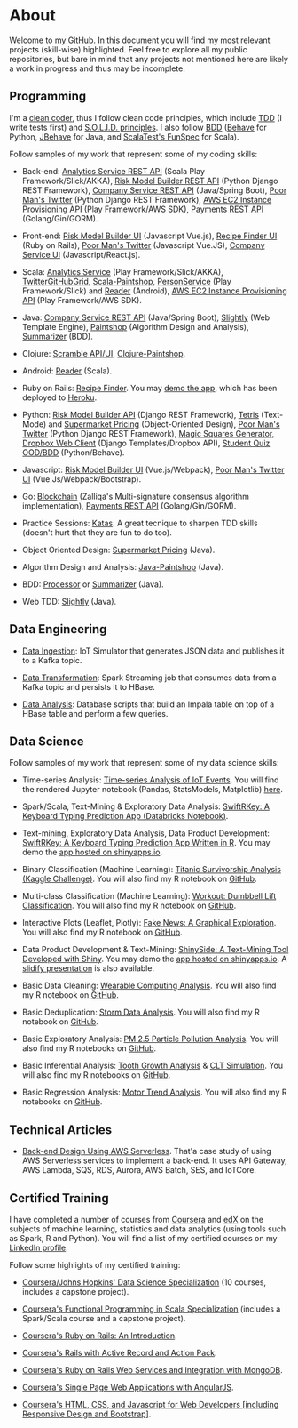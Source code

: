 # About

Welcome to [my GitHub](https://github.com/marciogualtieri?tab=repositories). In this document you will find my most relevant projects (skill-wise) highlighted. Feel free to explore all my public repositories, but bare in mind that any projects not mentioned here are likely a work in progress and thus may be incomplete.

## Programming

I'm a [clean coder](http://cleancoders.com), thus I follow clean code principles, which include [TDD](https://en.wikipedia.org/wiki/Test-driven_development) (I write tests first) and [S.O.L.I.D. principles](https://en.wikipedia.org/wiki/SOLID_(object-oriented_design)). I also follow [BDD](https://en.wikipedia.org/wiki/Behavior-driven_development) ([Behave](https://behave.readthedocs.io/en/latest/) for Python, [JBehave](http://jbehave.org/) for Java, and [ScalaTest's FunSpec](http://www.scalatest.org/user_guide/tests_as_specifications) for Scala).

Follow samples of my work that represent some of my coding skills:

* Back-end: [Analytics Service REST API](https://github.com/marciogualtieri/analytics) (Scala Play Framework/Slick/AKKA), [Risk Model Builder REST API](https://github.com/marciogualtieri/risk_model_builder/blob/master/risk_model_api/) (Python Django REST Framework), [Company Service REST API](https://github.com/marciogualtieri/CompanyService) (Java/Spring Boot), [Poor Man's Twitter](https://github.com/marciogualtieri/PoorManSTwitter) (Python Django REST Framework), [AWS EC2 Instance Provisioning API](https://github.com/marciogualtieri/provisionapi) (Play Framework/AWS SDK), [Payments REST API](https://github.com/marciogualtieri/paymentsapi) (Golang/Gin/GORM).

* Front-end: [Risk Model Builder UI](https://github.com/marciogualtieri/risk_model_builder/blob/master/risk_model_ui/) (Javascript Vue.js), [Recipe Finder UI](https://github.com/marciogualtieri/recipefinder) (Ruby on Rails), [Poor Man's Twitter](https://github.com/marciogualtieri/PoorManSTwitter) (Javascript Vue.JS), [Company Service UI](https://github.com/marciogualtieri/CompanyService/tree/master/CompanyUI) (Javascript/React.js).

* Scala: [Analytics Service](https://github.com/marciogualtieri/analytics) (Play Framework/Slick/AKKA), [TwitterGitHubGrid](https://github.com/marciogualtieri/TwitterGitHubGrid), [Scala-Paintshop](https://github.com/marciogualtieri/Scala-PaintShop), [PersonService](https://github.com/marciogualtieri/PersonService) (Play Framework/Slick) and [Reader](https://github.com/marciogualtieri/reader) (Android), [AWS EC2 Instance Provisioning API](https://github.com/marciogualtieri/provisionapi) (Play Framework/AWS SDK).

* Java: [Company Service REST API](https://github.com/marciogualtieri/CompanyService) (Java/Spring Boot), [Slightly](https://github.com/marciogualtieri/Slightly) (Web Template Engine), [Paintshop](https://github.com/marciogualtieri/Java-PaintShop) (Algorithm Design and Analysis), [Summarizer](https://github.com/marciogualtieri/Summarizer) (BDD).

* Clojure: [Scramble API/UI](https://github.com/marciogualtieri/scramble), [Clojure-Paintshop](https://github.com/marciogualtieri/Clojure-PaintShop).

* Android: [Reader](https://github.com/marciogualtieri/reader) (Scala).

* Ruby on Rails: [Recipe Finder](https://github.com/marciogualtieri/recipefinder). You may [demo the app](http://recipefinder90.herokuapp.com), which has been deployed to [Heroku](www.heroku.com).

* Python: [Risk Model Builder API](https://github.com/marciogualtieri/risk_model_builder) (Django REST Framework), [Tetris](https://github.com/marciogualtieri/tetris) (Text-Mode) and [Supermarket Pricing](https://github.com/marciogualtieri/Katas/tree/master/SupermarketPricing/Python) (Object-Oriented Design), [Poor Man's Twitter](https://github.com/marciogualtieri/PoorManSTwitter) (Python Django REST Framework), [Magic Squares Generator](https://github.com/marciogualtieri/MagicSquares), [Dropbox Web Client](https://github.com/marciogualtieri/DropBoxWebClient) (Django Templates/Dropbox API), [Student Quiz OOD/BDD](https://github.com/marciogualtieri/Katas/tree/master/StudentQuiz) (Python/Behave).

* Javascript: [Risk Model Builder UI](https://github.com/marciogualtieri/risk_model_builder) (Vue.js/Webpack), [Poor Man's Twitter UI](https://github.com/marciogualtieri/PoorManSTwitter) (Vue.Js/Webpack/Bootstrap).

* Go: [Blockchain](https://github.com/marciogualtieri/blockchain) (Zalliqa's Multi-signature consensus algorithm implementation), [Payments REST API](https://github.com/marciogualtieri/paymentsapi) (Golang/Gin/GORM).

* Practice Sessions: [Katas](https://github.com/marciogualtieri/Katas). A great tecnique to sharpen TDD skills (doesn't hurt that they are fun to do too).

* Object Oriented Design: [Supermarket Pricing](https://github.com/marciogualtieri/Katas/tree/master/SupermarketPricing/Java) (Java).

* Algorithm Design and Analysis: [Java-Paintshop](https://github.com/marciogualtieri/Java-PaintShop) (Java).

* BDD: [Processor](https://github.com/marciogualtieri/Processor) or [Summarizer](https://github.com/marciogualtieri/Summarizer) (Java).

* Web TDD: [Slightly](https://github.com/marciogualtieri/Slightly) (Java).

## Data Engineering

* [Data Ingestion](https://github.com/marciogualtieri/DataEngineering/tree/master/DataIngestion): IoT Simulator that generates JSON data and publishes it to a Kafka topic.

* [Data Transformation](https://github.com/marciogualtieri/DataEngineering/tree/master/DataTransformation): Spark Streaming job that consumes data from a Kafka topic and persists it to HBase.

* [Data Analysis](https://github.com/marciogualtieri/DataEngineering/tree/master/DataAnalysis): Database scripts that build an Impala table on top of a HBase table and perform a few queries.

## Data Science

Follow samples of my work that represent some of my data science skills:

* Time-series Analysis: [Time-series Analysis of IoT Events](https://github.com/marciogualtieri/time-series-analysis). You will find the rendered Jupyter notebook (Pandas, StatsModels, Matplotlib) [here](https://marciogualtieri.github.io/time-series-analysis/Data%20Engineering%20-%20Missing%20Events.html).

* Spark/Scala, Text-Mining & Exploratory Data Analysis: [SwiftRKey: A Keyboard Typing Prediction App (Databricks Notebook)](https://databricks-prod-cloudfront.cloud.databricks.com/public/4027ec902e239c93eaaa8714f173bcfc/6584459985790753/2009039178873245/7247885662141524/latest.html).

* Text-mining, Exploratory Data Analysis, Data Product Development: [SwiftRKey: A Keyboard Typing Prediction App Written in R](https://github.com/marciogualtieri/SwiftRKey). You may demo the [app hosted on shinyapps.io](https://marciogualtieri.shinyapps.io/swiftrkey/).

* Binary Classification (Machine Learning): [Titanic Survivorship Analysis (Kaggle Challenge)](https://www.kaggle.com/gualtieri/titanic/titanic-survivorship-analysis). You will also find my R notebook on [GitHub](https://github.com/marciogualtieri/DataScience/tree/master/kaggle/titanic).

* Multi-class Classification (Machine Learning): [Workout: Dumbbell Lift Classification](https://marciogualtieri.github.io/DataScience/coursera/workout/scripts/workout.nb.html). You will also find my R notebook on [GitHub](https://github.com/marciogualtieri/DataScience/tree/gh-pages/coursera/workout).

* Interactive Plots (Leaflet, Plotly): [Fake News: A Graphical Exploration](https://marciogualtieri.github.io/DataScience/coursera/fakenews/scripts/fakenews.nb.html). You will also find my R notebook on [GitHub](https://github.com/marciogualtieri/DataScience/tree/gh-pages/coursera/fakenews).

* Data Product Development & Text-Mining: [ShinySide: A Text-Mining Tool Developed with Shiny](https://github.com/marciogualtieri/shinySide). You may demo the [app hosted on shinyapps.io](https://marciogualtieri.shinyapps.io/shinyside/). A [slidify presentation](https://marciogualtieri.github.io/ShinySide/presentation/index.html) is also available.

* Basic Data Cleaning: [Wearable Computing Analysis](https://github.com/marciogualtieri/DataScience/blob/master/coursera/wearable). You will also find my R notebook on [GitHub](https://github.com/marciogualtieri/DataScience/blob/master/coursera/wearable/CodeBook.Rmd).

* Basic Deduplication: [Storm Data Analysis](https://marciogualtieri.github.io/DataScience/coursera/storm/storm.html). You will also find my R notebook on [GitHub](https://github.com/marciogualtieri/DataScience/blob/master/coursera/storm/storm.Rmd).

* Basic Exploratory Analysis: [PM 2.5 Particle Pollution Analysis](https://marciogualtieri.github.io/DataScience/coursera/exploratory/exploratory.html). You will also find my R notebooks on [GitHub](https://github.com/marciogualtieri/DataScience/tree/master/coursera/exploratory).

* Basic Inferential Analysis: [Tooth Growth Analysis](https://marciogualtieri.github.io/DataScience/coursera/statistics/inferentialanalysis.nb.html) & [CLT Simulation](https://marciogualtieri.github.io/DataScience/coursera/statistics/simulation.nb.html). You will also find my R notebooks on [GitHub](https://github.com/marciogualtieri/DataScience/tree/master/coursera/statistics).

* Basic Regression Analysis: [Motor Trend Analysis](https://marciogualtieri.github.io/DataScience/coursera/regression/motortrend.html). You will also find my R notebooks on [GitHub](https://github.com/marciogualtieri/DataScience/tree/master/coursera/regression).

## Technical Articles

* [Back-end Design Using AWS Serverless](https://github.com/marciogualtieri/About/blob/master/Design%20Challenge%20-%20Marcio%20Gualtieri.pdf). That'a case study of using AWS Serverless services to implement a back-end. It uses API Gateway, AWS Lambda, SQS, RDS, Aurora, AWS Batch, SES, and IoTCore.

## Certified Training

I have completed a number of courses from [Coursera](https://www.coursera.org/) and [edX](https://www.edx.org/) on the subjects of machine learning, statistics and data analytics (using tools such as Spark, R and Python). You will find a list of my certified courses on my [LinkedIn profile](https://www.linkedin.com/in/marcio-gualtieri-999773b).

Follow some highlights of my certified training:

* [Coursera/Johns Hopkins' Data Science Specialization](https://www.coursera.org/account/accomplishments/specialization/SKBCZ6YMG6BX) (10 courses, includes a capstone project).

* [Coursera's Functional Programming in Scala Specialization](https://www.coursera.org/account/accomplishments/specialization/H85A8DT3LHDB) (includes a Spark/Scala course and a capstone project).

* [Coursera's Ruby on Rails: An Introduction](https://www.coursera.org/account/accomplishments/verify/D3SRRGS8LU3X).
* [Coursera's Rails with Active Record and Action Pack](https://www.coursera.org/account/accomplishments/verify/VAXASGNKHEQ6).
* [Coursera's Ruby on Rails Web Services and Integration with MongoDB](https://www.coursera.org/account/accomplishments/verify/2FP5Q7VFHDEU).

* [Coursera's Single Page Web Applications with AngularJS](https://www.coursera.org/account/accomplishments/verify/VTFFKHJ3U934).
* [Coursera's HTML, CSS, and Javascript for Web Developers [including Responsive Design and Bootstrap]](https://www.coursera.org/account/accomplishments/verify/ZYF47AQBBB84).



